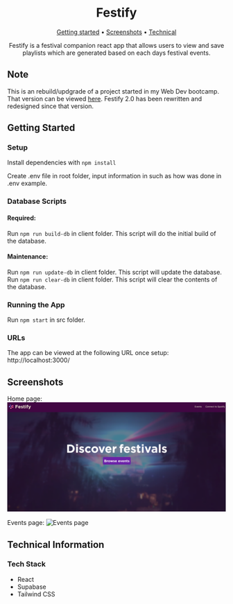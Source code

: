 <div align="center">

# Festify
[Getting started](#getting-started) •
[Screenshots](#screenshots) •
[Technical](#technical-information) 

Festify is a festival companion react app that allows users to view and save playlists which are generated based on each days festival events.

</div>

## Note
This is an rebuild/updgrade of a project started in my Web Dev bootcamp. That version can be viewed [here](https://github.com/yobazy/festify). Festify 2.0 has been rewritten and redesigned since that version.

## Getting Started
### Setup
Install dependencies with `npm install`

Create .env file in root folder, input information in such as how was done in .env example.

### Database Scripts
#### Required:
Run `npm run build-db` in client folder. This script will do the initial build of the database.

#### Maintenance:
Run `npm run update-db` in client folder. This script will update the database.
Run `npm run clear-db` in client folder. This script will clear the contents of the database.

### Running the App 
Run `npm start` in src folder.

### URLs
The app can be viewed at the following URL once setup:
http://localhost:3000/

## Screenshots
Home page:
![Home page](https://github.com/yobazy/festify-2.0/blob/master/screenshots/home.png?raw=true)

Events page:
![Events page](https://github.com/youthbazzy/festify-2.0/blob/master/screenshots/events.png?raw=true)

<!-- Event page:
![Event page](https://github.com/youthbazzy/festify-2.0/blob/master/screenshots/event.png?raw=true) -->

## Technical Information
### Tech Stack 
- React
- Supabase 
- Tailwind CSS

<!-- ### Dependencies
To be added. 

### Dev Dependencies 
To be added.

-->
